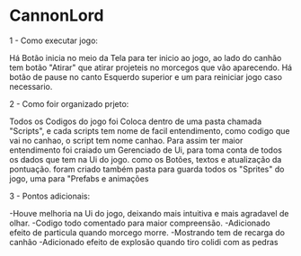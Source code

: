 # CannonLord

 1 - Como executar jogo:

Há Botão inicia no meio da Tela para ter inicio ao jogo, ao lado do canhão
tem botão "Atirar" que atirar projeteis no morcegos que vão aparecendo.
Há botão de pause no canto Esquerdo superior e um para reiniciar jogo caso
necessario.

2 - Como foir organizado prjeto:

Todos os Codigos do jogo foi Coloca dentro de uma pasta chamada "Scripts",
e cada scripts tem nome de facil entendimento, como codigo que vai no canhao, o 
script tem nome canhao. Para assim ter maior entendimento
foi craiado um Gerenciado de Ui, para toma conta de todos os dados que tem na Ui
do jogo. como os Botões, textos e atualização da pontuação.
foram criado também pasta para guarda todos os "Sprites" do jogo, uma para "Prefabs e animações

3 - Pontos adicionais:

-Houve melhoria na Ui do jogo, deixando mais intuitiva e mais agradavel de olhar.
-Codigo todo comentado para maior compreensão.
-Adicionado efeito de particula quando morcego morre.
-Mostrando tem de recarga do canhão
-Adicionado efeito de explosão quando tiro colidi com as pedras

		
